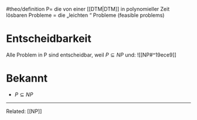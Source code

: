 #theo/definition
$\mathrm{P} =$ die von einer [[DTM|DTM]] in polynomieller Zeit lösbaren Probleme
	$=$ die „leichten “ Probleme (feasible problems) 


# Entscheidbarkeit
Alle Problem in P sind entscheidbar, weil $P \subseteq NP$ und:
![[NP#^19ece9]]


# Bekannt
- $P \subseteq NP$



____
Related: [[NP]]
